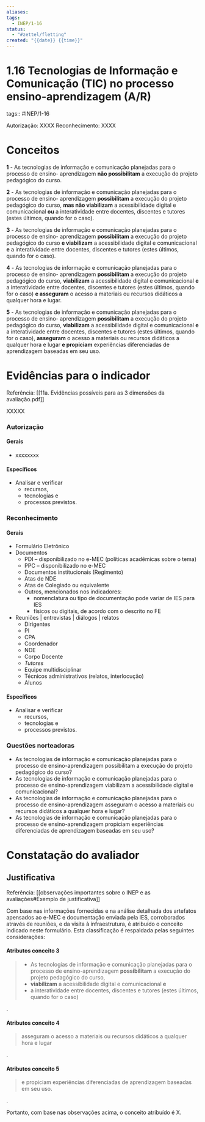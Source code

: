 ```yaml
---
aliases: 
tags:
  - INEP/1-16
status:
  - "#zettel/fletting"
created: "{{date}} {{time}}"
---
```

# 1.16 Tecnologias de Informação e Comunicação (TIC) no processo ensino-aprendizagem (A/R)

tags:: #INEP/1-16

Autorização: XXXX
Reconhecimento: XXXX

# Conceitos

**1** - As tecnologias de informação e comunicação planejadas para o processo de ensino- aprendizagem **não possibilitam** a execução do projeto pedagógico do curso.

**2** - As tecnologias de informação e comunicação planejadas para o processo de ensino- aprendizagem **possibilitam** a execução do projeto pedagógico do curso, **mas não viabilizam** a acessibilidade digital e comunicacional **ou** a interatividade entre docentes, discentes e tutores (estes últimos, quando for o caso).

**3** - As tecnologias de informação e comunicação planejadas para o processo de ensino- aprendizagem **possibilitam** a execução do projeto pedagógico do curso **e viabilizam** a acessibilidade digital e comunicacional **e** a interatividade entre docentes, discentes e tutores (estes últimos, quando for o caso).

**4** - As tecnologias de informação e comunicação planejadas para o processo de ensino- aprendizagem **possibilitam** a execução do projeto pedagógico do curso, **viabilizam** a acessibilidade digital e comunicacional **e** a interatividade entre docentes, discentes e tutores (estes últimos, quando for o caso) **e asseguram** o acesso a materiais ou recursos didáticos a qualquer hora e lugar.

**5** - As tecnologias de informação e comunicação planejadas para o processo de ensino- aprendizagem **possibilitam** a execução do projeto pedagógico do curso, **viabilizam** a acessibilidade digital e comunicacional **e** a interatividade entre docentes, discentes e tutores (estes últimos, quando for o caso), **asseguram** o acesso a materiais ou recursos didáticos a qualquer hora e lugar **e propiciam** experiências diferenciadas de aprendizagem baseadas em seu uso.

# Evidências para o indicador

Referência: [[11a. Evidências possíveis para as 3 dimensões da avaliação.pdf]]

XXXXX

### Autorização

#### Gerais

- xxxxxxxx

#### Específicos

- Analisar e verificar
 	- recursos,
 	- tecnologias e
 	- processos previstos.

### Reconhecimento

#### Gerais

- Formulário Eletrônico
- Documentos
 	- PDI – disponibilizado no e-MEC (políticas acadêmicas sobre o tema)
 	- PPC – disponibilizado no e-MEC
 	- Documentos institucionais (Regimento)
 	- Atas de NDE
 	- Atas de Colegiado ou equivalente
 	- Outros, mencionados nos indicadores:
  		- nomenclatura ou tipo de documentação pode variar de IES para IES
  		- físicos ou digitais, de acordo com o descrito no FE
- Reuniões | entrevistas | diálogos | relatos
 	- Dirigentes
 	- PI
 	- CPA
 	- Coordenador
 	- NDE
 	- Corpo Docente
 	- _Tutores_
 	- Equipe multidisciplinar
 	- Técnicos administrativos (relatos, interlocução)
 	- Alunos

#### Específicos

- Analisar e verificar
 	- recursos,
 	- tecnologias e
 	- processos previstos.

### Questões norteadoras

- As tecnologias de informação e comunicação planejadas para o processo de ensino-aprendizagem possibilitam a execução do projeto pedagógico do curso?
- As tecnologias de informação e comunicação planejadas para o processo de ensino-aprendizagem viabilizam a acessibilidade digital e comunicacional?
- As tecnologias de informação e comunicação planejadas para o processo de ensino-aprendizagem asseguram o acesso a materiais ou recursos didáticos a qualquer hora e lugar?
- As tecnologias de informação e comunicação planejadas para o processo de ensino-aprendizagem propiciam experiências diferenciadas de aprendizagem baseadas em seu uso?

# Constatação do avaliador

## Justificativa

Referência: [[observações importantes sobre o INEP e as avaliações#Exemplo de justificativa]]

Com base nas informações fornecidas e na análise detalhada dos artefatos apensados ao e-MEC e documentação enviada pela IES, corroborados através de reuniões, e da visita à infraestrutura, é atribuído o conceito indicado neste formulário. Esta classificação é respaldada pelas seguintes considerações:

#### Atributos conceito 3

> - As tecnologias de informação e comunicação planejadas para o processo de ensino-aprendizagem **possibilitam** a execução do projeto pedagógico do curso,
> - **viabilizam** a acessibilidade digital e comunicacional **e**
> - a interatividade entre docentes, discentes e tutores (estes últimos, quando for o caso)

.

#### Atributos conceito 4

> asseguram o acesso a materiais ou recursos didáticos a qualquer hora e lugar

.

#### Atributos conceito 5

> e propiciam experiências diferenciadas de aprendizagem baseadas em seu uso.

.

Portanto, com base nas observações acima, o conceito atribuído é X.
